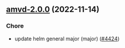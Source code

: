 

## [amvd-2.0.0](https://github.com/truecharts/charts/compare/amvd-1.0.4...amvd-2.0.0) (2022-11-14)

### Chore

- update helm general major (major) ([#4424](https://github.com/truecharts/charts/issues/4424))
  
  